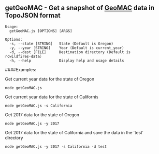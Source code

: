 ## getGeoMAC - Get a snapshot of [GeoMAC](https://www.geomac.gov/) data in TopoJSON format

```
Usage:
  getGeoMAC.js [OPTIONS] [ARGS]

Options:
  -s, --state [STRING]   State (Default is Oregon)
  -y, --year [STRING]    Year (Default is current_year)
  -d, --dest [FILE]      Destination directory (Default is rcwildfires-data)
  -h, --help             Display help and usage details
```

####Examples:

Get current year data for the state of Oregon
```
node getGeoMAC.js
```
Get current year data for the state of Californis
```
node getGeoMAC.js -s California
```
Get 2017 data for the state of Oregon
```
node getGeoMAC.js -y 2017
```
Get 2017 data for the state of California and save the data in the 'test' directory
```
node getGeoMAC.js -y 2017 -s California -d test
```
